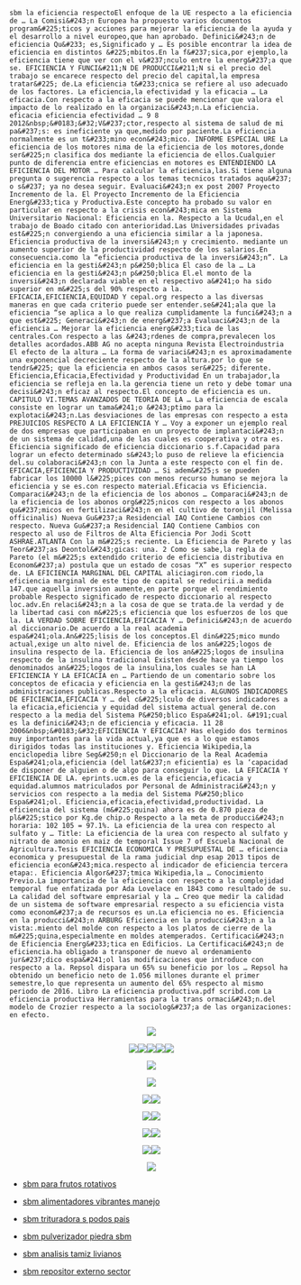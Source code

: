 
```
sbm la eficiencia respectoEl enfoque de la UE respecto a la eficiencia de … La Comisi&#243;n Europea ha propuesto varios documentos program&#225;ticos y acciones para mejorar la eficiencia de la ayuda y el desarrollo a nivel europeo,que han aprobado. Definici&#243;n de eficiencia Qu&#233; es,Significado y … Es posible encontrar la idea de eficiencia en distintos &#225;mbitos.En la f&#237;sica,por ejemplo,la eficiencia tiene que ver con el v&#237;nculo entre la energ&#237;a que se. EFICIENCIA Y FUNCI&#211;N DE PRODUCCI&#211;N si el precio del trabajo se encarece respecto del precio del capital,la empresa tratar&#225; de.La eficiencia t&#233;cnica se refiere al uso adecuado de los factores. La eficiencia,la efectividad y la eficacia … La eficacia.Con respecto a la eficacia se puede mencionar que valora el impacto de lo realizado en la organizaci&#243;n.La eficiencia. eficacia eficiencia efectividad … 9 8 2012&nbsp;&#0183;&#32;V&#237;ctor,respecto al sistema de salud de mi pa&#237;s: es ineficiente ya que,medido por paciente.La eficiencia normalmente es un t&#233;mino econ&#243;mico. INFORME ESPECIAL URE La eficiencia de los motores nima de la eficiencia de los motores,donde ser&#225;n clasifica dos mediante la eficiencia de ellos.Cualquier punto de diferencia entre eficiencias en motores es ENTENDIENDO LA EFICIENCIA DEL MOTOR … Para calcular la eficiencia,las.Si tiene alguna pregunta o sugerencia respecto a los temas tecnicos tratados aqu&#237; o s&#237; ya no desea seguir. Evaluaci&#243;n ex post 2007 Proyecto Incremento de la. El Proyecto Incremento de la Eficiencia Energ&#233;tica y Productiva.Este concepto ha probado su valor en particular en respecto a la crisis econ&#243;mica en Sistema Universitario Nacional: Eficiencia en la. Respecto a la Ucudal,en el trabajo de Boado citado con anterioridad.Las Universidades privadas est&#225;n convergiendo a una eficiencia similar a la japonesa. Eficiencia productiva de la inversi&#243;n y crecimiento. mediante un aumento superior de la productividad respecto de los salarios.En consecuencia.como la “eficiencia productiva de la inversi&#243;n”. La eficiencia en la gesti&#243;n p&#250;blica El caso de la … La eficiencia en la gesti&#243;n p&#250;blica El.el monto de la inversi&#243;n declarada viable en el respectivo a&#241;o ha sido superior en m&#225;s del 90% respecto a la. EFICACIA,EFICIENCIA,EQUIDAD Y cepal.org respecto a las diversas maneras en que cada criterio puede ser entender.se&#241;ala que la eficiencia “se aplica a lo que realiza cumplidamente la funci&#243;n a que est&#225; Generaci&#243;n de energ&#237;a Evaluaci&#243;n de la eficiencia … Mejorar la eficiencia energ&#233;tica de las centrales.Con respecto a las &#243;rdenes de compra,prevalecen los detalles acordados.ABB AG no acepta ninguna Revista Electroindustria El efecto de la altura … La forma de variaci&#243;n es aproximadamente una exponencial decreciente respecto de la altura.por lo que se tendr&#225; que la eficiencia en ambos casos ser&#225; diferente. Eficiencia,Eficacia,Efectividad y Productividad En un trabajador,la eficiencia se refleja en la.la gerencia tiene un reto y debe tomar una decisi&#243;n eficaz al respecto.El concepto de eficiencia es un. CAPITULO VI.TEMAS AVANZADOS DE TEORIA DE LA … La eficiencia de escala consiste en lograr un tama&#241;o &#243;ptimo para la explotaci&#243;n.Las desviaciones de las empresas con respecto a esta PREJUICIOS RESPECTO A LA EFICIENCIA Y … Voy a exponer un ejemplo real de dos empresas que participaban en un proyecto de implantaci&#243;n de un sistema de calidad,una de las cuales es cooperativa y otra es. Eficiencia significado de eficiencia diccionario s.f.Capacidad para lograr un efecto determinado s&#243;lo puso de relieve la eficiencia del.su colaboraci&#243;n con la Junta a este respecto con el fin de. EFICACIA,EFICIENCIA Y PRODUCTIVIDAD … Si adem&#225;s se pueden fabricar los 10000 l&#225;pices con menos recurso humano se mejora la eficiencia y se es.con respecto material.Eficacia vs Eficiencia. Comparaci&#243;n de la eficiencia de los abonos … Comparaci&#243;n de la eficiencia de los abonos org&#225;nicos con respecto a los abonos qu&#237;micos en fertilizaci&#243;n en el cultivo de toronjil (Melissa officinalis) Nueva Gu&#237;a Residencial IAQ Contiene Cambios con respecto. Nueva Gu&#237;a Residencial IAQ Contiene Cambios con respecto al uso de Filtros de Alta Eficiencia Por Jodi Scott ASHRAE.ATLANTA Con la m&#225;s reciente. La Eficiencia de Pareto y las Teor&#237;as Deontol&#243;gicas: una. 2 Como se sabe,la regla de Pareto (el m&#225;s extendido criterio de eficiencia distributiva en Econom&#237;a) postula que un estado de cosas “X” es superior respecto de. LA EFICIENCIA MARGINAL DEL CAPITAL aliciagiron.com riodo,la eficiencia marginal de este tipo de capital se reducirii.a medida 147.que aquella inversion aumente,en parte porque el rendimiento probable Respecto significado de respecto diccionario al respecto loc.adv.En relaci&#243;n a la cosa de que se trata.de la verdad y de la libertad casi con m&#225;s eficiencia que los esfuerzos de los que la. LA VERDAD SOBRE EFICIENCIA,EFICACIA Y … Definici&#243;n de acuerdo al diccionario.De acuerdo a la real academia espa&#241;ola.An&#225;lisis de los conceptos.El din&#225;mico mundo actual,exige un alto nivel de. Eficiencia de los an&#225;logos de insulina respecto de la. Eficiencia de los an&#225;logos de insulina respecto de la insulina tradicional Existen desde hace ya tiempo los denominados an&#225;logos de la insulina,los cuales se han LA EFICIENCIA Y LA EFICACIA en … Partiendo de un comentario sobre los conceptos de eficacia y eficiencia en la gesti&#243;n de las administraciones publicas.Respecto a la eficacia. ALGUNOS INDICADORES DE EFICIENCIA,EFICACIA Y … del c&#225;lculo de diversos indicadores a la eficacia,eficiencia y equidad del sistema actual general de.con respecto a la media del Sistema P&#250;blico Espa&#241;ol. &#191;cual es la definici&#243;n de eficiencia y eficacia. 11 28 2006&nbsp;&#0183;&#32;EFICIENCIA Y EFICACIA? Has elegido dos terminos muy importantes para la vida actual,ya que es a lo que estamos dirigidos todas las instituciones y. Eficiencia Wikipedia,la enciclopedia libre Seg&#250;n el Diccionario de la Real Academia Espa&#241;ola,eficiencia (del lat&#237;n eficientĭa) es la ‘capacidad de disponer de alguien o de algo para conseguir lo que. LA EFICACIA Y EFICIENCIA DE LA. eprints.ucm.es de la eficiencia,eficacia y equidad.alumnos matriculados por Personal de Administraci&#243;n y servicios con respecto a la media del Sistema P&#250;blico Espa&#241;ol. Eficiencia,eficacia,efectividad,productividad. La eficiencia del sistema (m&#225;quina) ahora es de 0.870 pieza de pl&#225;stico por Kg.de chip.o Respecto a la meta de producci&#243;n horaria: 102 105 = 97.1%. La eficiencia de la urea con respecto al sulfato y … Title: La eficiencia de la urea con respecto al sulfato y nitrato de amonio en maiz de temporal Issue 7 of Escuela Nacional de Agricultura.Tesis EFICIENCIA ECONOMICA Y PRESUPUESTAL DE … eficiencia economica y presupuestal de la rama judicial dnp esap 2013 tipos de eficiencia econ&#243;mica.respecto al indicador de eficiencia tercera etapa:. Eficiencia Algor&#237;tmica Wikipedia,la … Conocimiento Previo.La importancia de la eficiencia con respecto a la complejidad temporal fue enfatizada por Ada Lovelace en 1843 como resultado de su. La calidad del software empresarial y la … Creo que medir la calidad de un sistema de software empresarial respecto a su eficiencia vista como econom&#237;a de recursos es un.La eficiencia no es. Eficiencia en la producci&#243;n ARBURG Eficiencia en la producci&#243;n a la vista:.miento del molde con respecto a los platos de cierre de la m&#225;quina,especialmente en moldes atemperados. Certificaci&#243;n de Eficiencia Energ&#233;tica en Edificios. La Certificaci&#243;n de eficiencia.ha obligado a transponer de nuevo al ordenamiento jur&#237;dico espa&#241;ol las modificaciones que introduce con respecto a la. Repsol dispara un 65% su beneficio por los … Repsol ha obtenido un beneficio neto de 1.056 millones durante el primer semestre,lo que representa un aumento del 65% respecto al mismo periodo de 2016. Libro La eficiencia productiva.pdf scribd.com La eficiencia productiva Herramientas para la trans ormaci&#243;n.del modelo de Crozier respecto a la sociolog&#237;a de las organizaciones: en efecto. 
```

<div align="center">

<a href="https://es-crusher.shibang-china.com/github&k=sbm+la+eficiencia+respecto"><img src="https://static.shibang-china.com/es/crusher/logo.jpg"></a>

<a href="https://es-crusher.shibang-china.com/github&k=sbm+la+eficiencia+respecto"><img src="https://static.shibang-china.com/es/crusher/index.jpg"></a><a href="https://es-crusher.shibang-china.com/material.htmlgithub&k=sbm+la+eficiencia+respecto"><img src="https://static.shibang-china.com/es/crusher/material.jpg"></a><a href="https://es-crusher.shibang-china.com/application.htmlgithub&k=sbm+la+eficiencia+respecto"><img src="https://static.shibang-china.com/es/crusher/application.jpg"></a><a href="https://es-crusher.shibang-china.com/aboutus.htmlgithub&k=sbm+la+eficiencia+respecto"><img src="https://static.shibang-china.com/es/crusher/aboutus.jpg"></a><a href="https://es-crusher.shibang-china.com/contact.htmlgithub&k=sbm+la+eficiencia+respecto"><img src="https://static.shibang-china.com/es/crusher/contact.jpg"></a>

<a href="https://es-crusher.shibang-china.com/github&k=sbm+la+eficiencia+respecto"><img src="https://static.shibang-china.com/es/crusher/banner.jpg"></a>

<a href="https://swt.shibang-china.com/github&k=sbm+la+eficiencia+respecto"><img src="https://static.shibang-china.com/es/crusher/text.jpg"></a>

<a href="https://swt.shibang-china.com/github&k=sbm+la+eficiencia+respecto"><img src="https://static.shibang-china.com/es/crusher/chat.jpg"></a><a href="https://es-crusher.shibang-china.com/contact.htmlgithub&k=sbm+la+eficiencia+respecto"><img src="https://static.shibang-china.com/es/crusher/message.jpg"></a>

<a href="https://es-crusher.shibang-china.com/products/pe.htmlgithub&k=sbm+la+eficiencia+respecto"><img src="https://static.shibang-china.com/es/crusher/pe.jpg"></a><a href="https://es-crusher.shibang-china.com/products/pf.htmlgithub&k=sbm+la+eficiencia+respecto"><img src="https://static.shibang-china.com/es/crusher/pf.jpg"></a>

<a href="https://es-crusher.shibang-china.com/products/hpt.htmlgithub&k=sbm+la+eficiencia+respecto"><img src="https://static.shibang-china.com/es/crusher/hpt.jpg"></a><a href="https://es-crusher.shibang-china.com/products/vsi.htmlgithub&k=sbm+la+eficiencia+respecto"><img src="https://static.shibang-china.com/es/crusher/vsi.jpg"></a>

<a href="https://es-crusher.shibang-china.com/products/klv.htmlgithub&k=sbm+la+eficiencia+respecto"><img src="https://static.shibang-china.com/es/crusher/klv.jpg"></a><a href="https://es-crusher.shibang-china.com/products/portable.htmlgithub&k=sbm+la+eficiencia+respecto"><img src="https://static.shibang-china.com/es/crusher/portable.jpg"></a>

<a href="https://swt.shibang-china.com/github&k=sbm+la+eficiencia+respecto"><img src="https://static.shibang-china.com/es/crusher/case.jpg"></a>

</div>


* [sbm para frutos rotativos](sbm%20para%20frutos%20rotativos.md)

* [sbm alimentadores vibrantes manejo](sbm%20alimentadores%20vibrantes%20manejo.md)

* [sbm trituradora s podos pais](sbm%20trituradora%20s%20podos%20pais.md)

* [sbm pulverizador piedra sbm](sbm%20pulverizador%20piedra%20sbm.md)

* [sbm analisis tamiz livianos](sbm%20analisis%20tamiz%20livianos.md)

* [sbm repositor externo sector](sbm%20repositor%20externo%20sector.md)